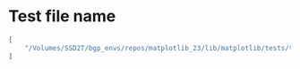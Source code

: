 # Test file name

```json
[
    "/Volumes/SSD2T/bgp_envs/repos/matplotlib_23/lib/matplotlib/tests/test_axes.py"
]
```

